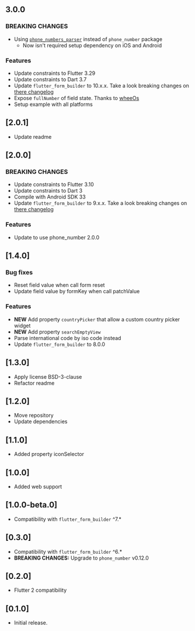 ## 3.0.0

### BREAKING CHANGES

* Using [`phone_numbers_parser`](https://pub.dev/packages/phone_numbers_parser) instead of `phone_number` package
  * Now isn't required setup dependency on iOS and Android

### Features

* Update constraints to Flutter 3.29
* Update constraints to Dart 3.7
* Update `flutter_form_builder` to 10.x.x. Take a look breaking changes on [there changelog](https://pub.dev/packages/flutter_form_builder/changelog)
* Expose `fullNumber` of field state. Thanks to [wheeOs](https://github.com/wheeOs)
* Setup example with all platforms

## [2.0.1]

* Update readme

## [2.0.0]

### BREAKING CHANGES

* Update constraints to Flutter 3.10
* Update constraints to Dart 3
* Compile with Android SDK 33
* Update `flutter_form_builder` to 9.x.x. Take a look breaking changes on [there changelog](https://pub.dev/packages/flutter_form_builder/changelog#900)

### Features

* Update to use phone_number 2.0.0

## [1.4.0]

### Bug fixes

* Reset field value when call form reset
* Update field value by formKey when call patchValue

### Features

* **NEW** Add property `countryPicker` that allow a custom  country picker widget
* **NEW** Add property `searchEmptyView`
* Parse international code by iso code instead
* Update `flutter_form_builder` to 8.0.0

## [1.3.0]

* Apply license BSD-3-clause
* Refactor readme

## [1.2.0]

* Move repository
* Update dependencies

## [1.1.0]

* Added property iconSelector

## [1.0.0]

* Added web support

## [1.0.0-beta.0]

* Compatibility with `flutter_form_builder` ^7.*

## [0.3.0]

* Compatibility with `flutter_form_builder` ^6.*
* **BREAKING CHANGES:** Upgrade to `phone_number` v0.12.0

## [0.2.0]

* Flutter 2 compatibility

## [0.1.0]

* Initial release.
